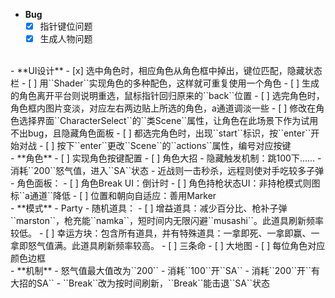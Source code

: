 - **Bug**
    - [x] 指针键位问题
    - [x] 生成人物问题
<br>
- **UI设计**
    - [x] 选中角色时，相应角色从角色框中掉出，键位匹配，隐藏状态栏
    - [ ] 用``Shader``实现角色的多种配色，这样就可重复使用一个角色
    - [ ] 生成的角色离开平台则说明重选，鼠标指针回归原来的``back``位置
    - [ ] 选完角色时，角色框内图片变淡，对应左右两边贴上所选的角色，a通道调淡一些
    - [ ] 修改在角色选择界面``CharacterSelect``的``类Scene``属性，让角色在此场景下作为试用不出bug，且隐藏角色面板
    - [ ] 都选完角色时，出现``start``标识，按``enter``开始对战
    - [ ] 按下``enter``更改``Scene``的``actions``属性，编号对应按键
<br>
- **角色**
    - [ ] 实现角色按键配置
    - [ ] 角色大招
        - 隐藏触发机制：跳100下......
        - 消耗``200``怒气值，进入``SA``状态
        - 近战则一击秒杀，远程则使对手吃较多子弹
    - 角色面板：
        - [ ] 角色Break UI：倒计时
        - [ ] 角色持枪状态UI：非持枪模式则图标``a通道``降低
        - [ ] 位置和朝向自适应：善用Marker
<br>
- **模式**
    - Party
        - 随机道具：
            - [ ] 增益道具：减少百分比、枪补子弹``marston``，枪充能``namka``，短时间内无限闪避``musashi``。此道具刷新频率较低。
            - [ ] 幸运方块：包含所有道具，并有特殊道具：一拿即死、一拿即赢、一拿即怒气值满。此道具刷新频率较高。
        - [ ] 三条命
        - [ ] 大地图
        - [ ] 每位角色对应颜色边框
<br>
- **机制**
    - 怒气值最大值改为``200``
    - 消耗``100``开``SA``
    - 消耗``200``开``有大招的SA``
    - ``Break``改为按时间刷新，``Break``能击退``SA``状态